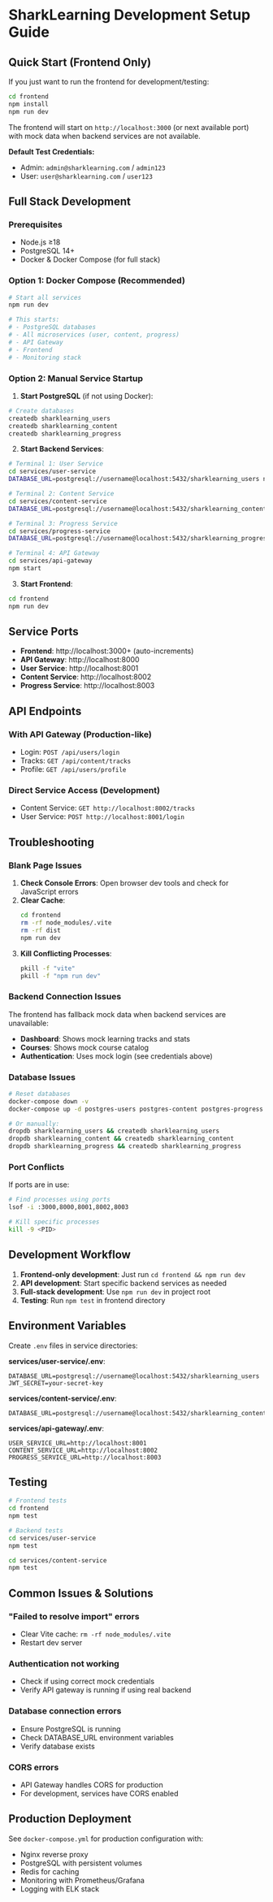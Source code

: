# SharkLearning Development Setup Guide

## Quick Start (Frontend Only)

If you just want to run the frontend for development/testing:

```bash
cd frontend
npm install
npm run dev
```

The frontend will start on `http://localhost:3000` (or next available port) with mock data when backend services are not available.

**Default Test Credentials:**
- Admin: `admin@sharklearning.com` / `admin123`
- User: `user@sharklearning.com` / `user123`

## Full Stack Development

### Prerequisites

- Node.js ≥18
- PostgreSQL 14+
- Docker & Docker Compose (for full stack)

### Option 1: Docker Compose (Recommended)

```bash
# Start all services
npm run dev

# This starts:
# - PostgreSQL databases
# - All microservices (user, content, progress)
# - API Gateway
# - Frontend
# - Monitoring stack
```

### Option 2: Manual Service Startup

1. **Start PostgreSQL** (if not using Docker):
```bash
# Create databases
createdb sharklearning_users
createdb sharklearning_content  
createdb sharklearning_progress
```

2. **Start Backend Services**:
```bash
# Terminal 1: User Service
cd services/user-service
DATABASE_URL=postgresql://username@localhost:5432/sharklearning_users npm start

# Terminal 2: Content Service  
cd services/content-service
DATABASE_URL=postgresql://username@localhost:5432/sharklearning_content npm start

# Terminal 3: Progress Service
cd services/progress-service
DATABASE_URL=postgresql://username@localhost:5432/sharklearning_progress npm start

# Terminal 4: API Gateway
cd services/api-gateway
npm start
```

3. **Start Frontend**:
```bash
cd frontend
npm run dev
```

## Service Ports

- **Frontend**: http://localhost:3000+ (auto-increments)
- **API Gateway**: http://localhost:8000
- **User Service**: http://localhost:8001
- **Content Service**: http://localhost:8002
- **Progress Service**: http://localhost:8003

## API Endpoints

### With API Gateway (Production-like)
- Login: `POST /api/users/login`
- Tracks: `GET /api/content/tracks`
- Profile: `GET /api/users/profile`

### Direct Service Access (Development)
- Content Service: `GET http://localhost:8002/tracks`
- User Service: `POST http://localhost:8001/login`

## Troubleshooting

### Blank Page Issues

1. **Check Console Errors**: Open browser dev tools and check for JavaScript errors
2. **Clear Cache**: 
   ```bash
   cd frontend
   rm -rf node_modules/.vite
   rm -rf dist
   npm run dev
   ```
3. **Kill Conflicting Processes**:
   ```bash
   pkill -f "vite"
   pkill -f "npm run dev"
   ```

### Backend Connection Issues

The frontend has fallback mock data when backend services are unavailable:

- **Dashboard**: Shows mock learning tracks and stats
- **Courses**: Shows mock course catalog
- **Authentication**: Uses mock login (see credentials above)

### Database Issues

```bash
# Reset databases
docker-compose down -v
docker-compose up -d postgres-users postgres-content postgres-progress

# Or manually:
dropdb sharklearning_users && createdb sharklearning_users
dropdb sharklearning_content && createdb sharklearning_content
dropdb sharklearning_progress && createdb sharklearning_progress
```

### Port Conflicts

If ports are in use:
```bash
# Find processes using ports
lsof -i :3000,8000,8001,8002,8003

# Kill specific processes
kill -9 <PID>
```

## Development Workflow

1. **Frontend-only development**: Just run `cd frontend && npm run dev`
2. **API development**: Start specific backend services as needed
3. **Full-stack development**: Use `npm run dev` in project root
4. **Testing**: Run `npm test` in frontend directory

## Environment Variables

Create `.env` files in service directories:

**services/user-service/.env**:
```
DATABASE_URL=postgresql://username@localhost:5432/sharklearning_users
JWT_SECRET=your-secret-key
```

**services/content-service/.env**:
```
DATABASE_URL=postgresql://username@localhost:5432/sharklearning_content
```

**services/api-gateway/.env**:
```
USER_SERVICE_URL=http://localhost:8001
CONTENT_SERVICE_URL=http://localhost:8002
PROGRESS_SERVICE_URL=http://localhost:8003
```

## Testing

```bash
# Frontend tests
cd frontend
npm test

# Backend tests
cd services/user-service
npm test

cd services/content-service  
npm test
```

## Common Issues & Solutions

### "Failed to resolve import" errors
- Clear Vite cache: `rm -rf node_modules/.vite`
- Restart dev server

### Authentication not working
- Check if using correct mock credentials
- Verify API gateway is running if using real backend

### Database connection errors
- Ensure PostgreSQL is running
- Check DATABASE_URL environment variables
- Verify database exists

### CORS errors
- API Gateway handles CORS for production
- For development, services have CORS enabled

## Production Deployment

See `docker-compose.yml` for production configuration with:
- Nginx reverse proxy
- PostgreSQL with persistent volumes
- Redis for caching
- Monitoring with Prometheus/Grafana
- Logging with ELK stack 